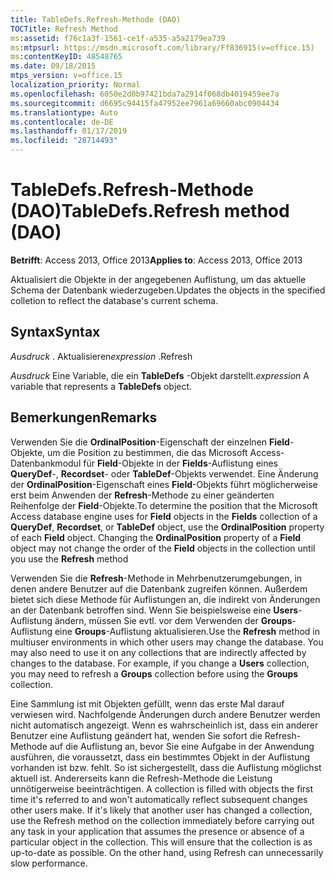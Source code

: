 ```yaml
---
title: TableDefs.Refresh-Methode (DAO)
TOCTitle: Refresh Method
ms:assetid: f76c1a3f-1561-ce1f-a535-a5a2179ea739
ms:mtpsurl: https://msdn.microsoft.com/library/Ff836915(v=office.15)
ms:contentKeyID: 48548765
ms.date: 09/18/2015
mtps_version: v=office.15
localization_priority: Normal
ms.openlocfilehash: 6050e2d0b97421bda7a2914f068db4019459ee7a
ms.sourcegitcommit: d6695c94415fa47952ee7961a69660abc0904434
ms.translationtype: Auto
ms.contentlocale: de-DE
ms.lasthandoff: 01/17/2019
ms.locfileid: "28714493"
---
```

# <a name="tabledefsrefresh-method-dao"></a><span data-ttu-id="04d96-102">TableDefs.Refresh-Methode (DAO)</span><span class="sxs-lookup"><span data-stu-id="04d96-102">TableDefs.Refresh method (DAO)</span></span>


<span data-ttu-id="04d96-103">**Betrifft**: Access 2013, Office 2013</span><span class="sxs-lookup"><span data-stu-id="04d96-103">**Applies to**: Access 2013, Office 2013</span></span>

<span data-ttu-id="04d96-104">Aktualisiert die Objekte in der angegebenen Auflistung, um das aktuelle Schema der Datenbank wiederzugeben.</span><span class="sxs-lookup"><span data-stu-id="04d96-104">Updates the objects in the specified colletion to reflect the database's current schema.</span></span>

## <a name="syntax"></a><span data-ttu-id="04d96-105">Syntax</span><span class="sxs-lookup"><span data-stu-id="04d96-105">Syntax</span></span>

<span data-ttu-id="04d96-106">*Ausdruck* . Aktualisieren</span><span class="sxs-lookup"><span data-stu-id="04d96-106">*expression* .Refresh</span></span>

<span data-ttu-id="04d96-107">*Ausdruck* Eine Variable, die ein **TableDefs** -Objekt darstellt.</span><span class="sxs-lookup"><span data-stu-id="04d96-107">*expression* A variable that represents a **TableDefs** object.</span></span>

## <a name="remarks"></a><span data-ttu-id="04d96-108">Bemerkungen</span><span class="sxs-lookup"><span data-stu-id="04d96-108">Remarks</span></span>

<span data-ttu-id="04d96-p101">Verwenden Sie die **OrdinalPosition**-Eigenschaft der einzelnen **Field**-Objekte, um die Position zu bestimmen, die das Microsoft Access-Datenbankmodul für **Field**-Objekte in der **Fields**-Auflistung eines **QueryDef**-, **Recordset**- oder **TableDef**-Objekts verwendet. Eine Änderung der **OrdinalPosition**-Eigenschaft eines **Field**-Objekts führt möglicherweise erst beim Anwenden der **Refresh**-Methode zu einer geänderten Reihenfolge der **Field**-Objekte.</span><span class="sxs-lookup"><span data-stu-id="04d96-p101">To determine the position that the Microsoft Access database engine uses for **Field** objects in the **Fields** collection of a **QueryDef**, **Recordset**, or **TableDef** object, use the **OrdinalPosition** property of each **Field** object. Changing the **OrdinalPosition** property of a **Field** object may not change the order of the **Field** objects in the collection until you use the **Refresh** method</span></span>

<span data-ttu-id="04d96-p102">Verwenden Sie die **Refresh**-Methode in Mehrbenutzerumgebungen, in denen andere Benutzer auf die Datenbank zugreifen können. Außerdem bietet sich diese Methode für Auflistungen an, die indirekt von Änderungen an der Datenbank betroffen sind. Wenn Sie beispielsweise eine **Users**-Auflistung ändern, müssen Sie evtl. vor dem Verwenden der **Groups**-Auflistung eine **Groups**-Auflistung aktualisieren.</span><span class="sxs-lookup"><span data-stu-id="04d96-p102">Use the **Refresh** method in multiuser environments in which other users may change the database. You may also need to use it on any collections that are indirectly affected by changes to the database. For example, if you change a **Users** collection, you may need to refresh a **Groups** collection before using the **Groups** collection.</span></span>

<span data-ttu-id="04d96-p103">Eine Sammlung ist mit Objekten gefüllt, wenn das erste Mal darauf verwiesen wird. Nachfolgende Änderungen durch andere Benutzer werden nicht automatisch angezeigt. Wenn es wahrscheinlich ist, dass ein anderer Benutzer eine Auflistung geändert hat, wenden Sie sofort die Refresh-Methode auf die Auflistung an, bevor Sie eine Aufgabe in der Anwendung ausführen, die voraussetzt, dass ein bestimmtes Objekt in der Auflistung vorhanden ist bzw. fehlt. So ist sichergestellt, dass die Auflistung möglichst aktuell ist. Andererseits kann die Refresh-Methode die Leistung unnötigerweise beeinträchtigen.
</span><span class="sxs-lookup"><span data-stu-id="04d96-p103">A collection is filled with objects the first time it's referred to and won't automatically reflect subsequent changes other users make. If it's likely that another user has changed a collection, use the Refresh method on the collection immediately before carrying out any task in your application that assumes the presence or absence of a particular object in the collection. This will ensure that the collection is as up-to-date as possible. On the other hand, using Refresh can unnecessarily slow performance.</span></span>

